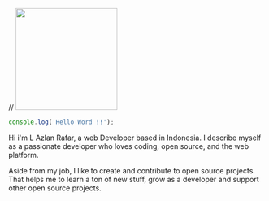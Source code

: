 // <img width='200' src="https://media1.tenor.com/m/JvXZkOB5cnwAAAAd/monalisa-bedoge.gif">

``` js
console.log('Hello Word !!');
```

Hi i'm L Azlan Rafar, a web Developer based in Indonesia. I describe myself as a passionate developer who loves coding, open source, and the web platform.

Aside from my job, I like to create and contribute to open source projects. That helps me to learn a ton of new stuff, grow as a developer and support other open source projects.
